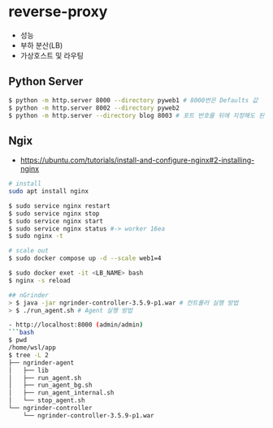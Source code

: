 # reverse-proxy
- 성능
- 부하 분산(LB)
- 가상호스트 및 라우팅
## Python Server


```bash
$ python -m http.server 8000 --directory pyweb1 # 8000번은 Defaults 값
$ python -m http.server 8002 --directory pyweb2 
$ python -m http.server --directory blog 8003 # 포트 번호를 뒤에 지정해도 된다고 하심 편하실 대로 
```
## Ngix
- https://ubuntu.com/tutorials/install-and-configure-nginx#2-installing-nginx

```bash
# install
sudo apt install nginx

$ sudo service nginx restart
$ sudo service nginx stop
$ sudo service nginx start
$ sudo service nginx status #-> worker 16ea
$ sudo nginx -t 

# scale out
$ sudo docker compose up -d --scale web1=4
```

```bash
$ sudo docker exet -it <LB_NAME> bash
$ nginx -s reload

## nGrinder
> $ java -jar ngrinder-controller-3.5.9-p1.war # 컨트롤러 실행 방법
> $ ./run_agent.sh # Agent 실행 방법

- http://localhost:8000 (admin/admin)
```bash
$ pwd
/home/wsl/app
$ tree -L 2
├── ngrinder-agent
│   ├── lib
│   ├── run_agent.sh
│   ├── run_agent_bg.sh
│   ├── run_agent_internal.sh
│   └── stop_agent.sh
└── ngrinder-controller
    └── ngrinder-controller-3.5.9-p1.war
```
